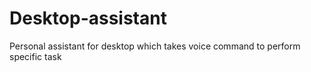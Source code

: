 # Desktop-assistant
Personal assistant for desktop which takes voice command to perform specific task
